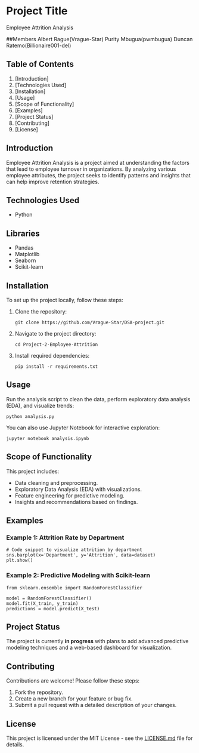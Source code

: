 
# Project Title

Employee Attrition Analysis

##Members
Albert Rague(Vrague-Star)
Purity Mbugua(pwmbugua)
Duncan Ratemo(Billionaire001-del)

## Table of Contents

1. [Introduction]
2. [Technologies Used]
3. [Installation]
4. [Usage]
5. [Scope of Functionality]
6. [Examples]
7. [Project Status]
8. [Contributing]
9. [License]

## Introduction

Employee Attrition Analysis is a project aimed at understanding the factors that lead to employee turnover in organizations. By analyzing various employee attributes, the project seeks to identify patterns and insights that can help improve retention strategies.

## Technologies Used

- Python

## Libraries

- Pandas
- Matplotlib
- Seaborn
- Scikit-learn

## Installation

To set up the project locally, follow these steps:

1. Clone the repository:
   ```
   git clone https://github.com/Vrague-Star/DSA-project.git
   ```
2. Navigate to the project directory:
   ```
   cd Project-2-Employee-Attrition
   ```
3. Install required dependencies:
   ```
   pip install -r requirements.txt
   ```

## Usage

Run the analysis script to clean the data, perform exploratory data analysis (EDA), and visualize trends:
```
python analysis.py
```

You can also use Jupyter Notebook for interactive exploration:
```
jupyter notebook analysis.ipynb
```

## Scope of Functionality

This project includes:
- Data cleaning and preprocessing.
- Exploratory Data Analysis (EDA) with visualizations.
- Feature engineering for predictive modeling.
- Insights and recommendations based on findings.

## Examples

### Example 1: Attrition Rate by Department
```
# Code snippet to visualize attrition by department
sns.barplot(x='Department', y='Attrition', data=dataset)
plt.show()
```

### Example 2: Predictive Modeling with Scikit-learn
```
from sklearn.ensemble import RandomForestClassifier

model = RandomForestClassifier()
model.fit(X_train, y_train)
predictions = model.predict(X_test)
```

## Project Status

The project is currently **in progress** with plans to add advanced predictive modeling techniques and a web-based dashboard for visualization.

## Contributing

Contributions are welcome! Please follow these steps:
1. Fork the repository.
2. Create a new branch for your feature or bug fix.
3. Submit a pull request with a detailed description of your changes.

## License

This project is licensed under the MIT License - see the [LICENSE.md](LICENSE.md) file for details.
```

